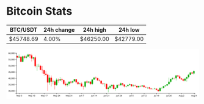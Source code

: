 # Bitcoin Stats

BTC/USDT|24h change|24h high|24h low|
|---|---|---|---|
|$45748.69|4.00%|$46250.00|$42779.00|

<img src="./chart.svg">
